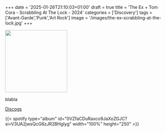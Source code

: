 +++
date = '2025-01-26T21:10:03+01:00'
draft = true
title = 'The Ex + Tom Cora - Scrabbling At The Lock - 2024'
categories = ['Discovery']
tags = ['Avant-Garde','Punk','Art Rock']
image = '/images/the-ex-scrabbling-at-the-lock.jpg'
+++

<img src="/images/the-ex-scrabbling-at-the-lock.jpg" width="200"/>

blabla

[Discogs](https://www.discogs.com/fr/master/19802-The-Ex-Tom-Cora-Scrabbling-At-The-Lock)

{{< spotify type="album" id="0VZfaCDuRaxco9JaXoZGJC?si=V3UA2jwsQcG6zJR2BHgIyg" width="100%" height="250" >}}
